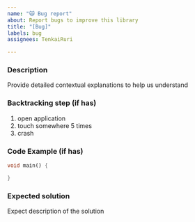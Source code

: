 ```yaml
---
name: "🙀 Bug report"
about: Report bugs to improve this library
title: "[Bug]"
labels: bug
assignees: TenkaiRuri

---
```


### Description
Provide detailed contextual explanations to help us understand

### Backtracking step (if has)
  1. open application
  2. touch somewhere 5 times
  3. crash

### Code Example (if has)
```dart
void main() {

}
```

### Expected solution
Expect description of the solution
